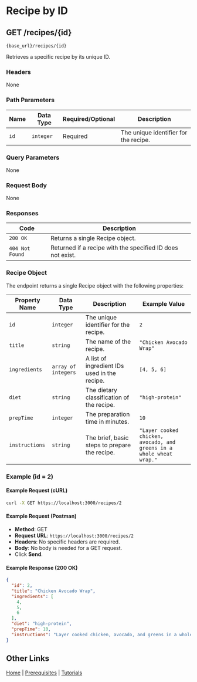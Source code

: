 # Recipe by ID

## GET /recipes/{id}

`{base_url}/recipes/{id}`

Retrieves a specific recipe by its unique ID.

### Headers

None

### Path Parameters

| Name | Data Type | Required/Optional | Description |
| --- | --- | --- | --- |
| `id` | `integer` | Required | The unique identifier for the recipe. |

### Query Parameters

None

### Request Body

None

### Responses

| Code | Description |
| --- | --- |
| `200 OK` | Returns a single Recipe object. |
| `404 Not Found` | Returned if a recipe with the specified ID does not exist. |

### Recipe Object

The endpoint returns a single Recipe object with the following properties:

| Property Name | Data Type | Description | Example Value |
| --- | --- | --- | --- |
| `id` | `integer` | The unique identifier for the recipe. | `2` |
| `title` | `string` | The name of the recipe. | `"Chicken Avocado Wrap"` |
| `ingredients`| `array of integers` | A list of ingredient IDs used in the recipe. | `[4, 5, 6]` |
| `diet` | `string` | The dietary classification of the recipe. | `"high-protein"` |
| `prepTime`| `integer` | The preparation time in minutes. | `10` |
| `instructions`| `string` | The brief, basic steps to prepare the recipe. | `"Layer cooked chicken, avocado, and greens in a whole wheat wrap."` |

### Example (id = 2)

#### Example Request (cURL)

```sh
curl -X GET https://localhost:3000/recipes/2
```

#### Example Request (Postman)

* **Method**: GET
* **Request URL**: `https://localhost:3000/recipes/2`
* **Headers**: No specific headers are required.
* **Body**: No body is needed for a GET request.
* Click **Send**.

#### Example Response (200 OK)

```json
{
  "id": 2,
  "title": "Chicken Avocado Wrap",
  "ingredients": [
    4,
    5,
    6
  ],
  "diet": "high-protein",
  "prepTime": 10,
  "instructions": "Layer cooked chicken, avocado, and greens in a whole wheat wrap."
}
```

## Other Links

[Home](../index.md) | [Prerequisites](../mmprefland.md) | [Tutorials](../mmtutorial.md)
